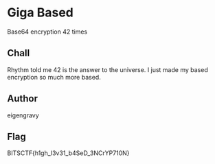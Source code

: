 # Giga Based

Base64 encryption 42 times

## Chall

Rhythm told me 42 is the answer to the universe. I just made my based encryption so much more based.

## Author

eigengravy

## Flag

BITSCTF{h1gh_l3v31_b4SeD_3NCrYP710N}
